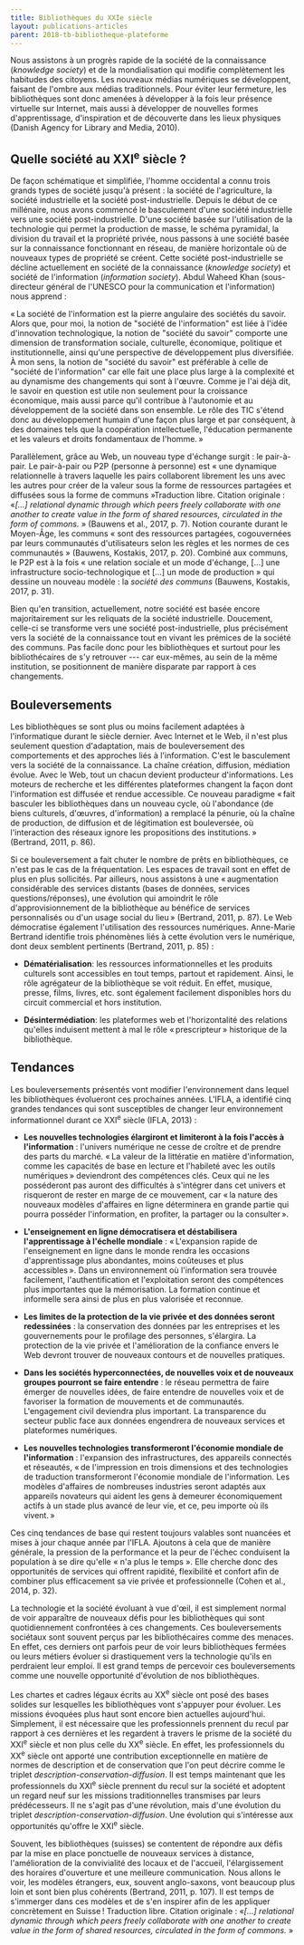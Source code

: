 ```yaml
---
title: Bibliothèques du XXIe siècle
layout: publications-articles
parent: 2018-tb-bibliotheque-plateforme
---
```


Nous assistons à un progrès rapide de la société de la connaissance (<i>knowledge society</i>) et de la mondialisation qui modifie complètement les habitudes des citoyens. Les nouveaux médias numériques se développent, faisant de l'ombre aux médias traditionnels. Pour éviter leur fermeture, les bibliothèques sont donc amenées à développer à la fois leur présence virtuelle sur Internet, mais aussi à développer de nouvelles formes d'apprentissage, d'inspiration et de découverte dans les lieux physiques (Danish Agency for Library and Media, 2010).

## Quelle société au XXI<sup>e</sup> siècle ?

De façon schématique et simplifiée, l'homme occidental a connu trois grands types de société jusqu'à présent : la société de l'agriculture, la société industrielle et la société post-industrielle. Depuis le début de ce millénaire, nous avons commencé le basculement d'une société industrielle vers une société post-industrielle. D'une société basée sur l'utilisation de la technologie qui permet la production de masse, le schéma pyramidal, la division du travail et la propriété privée, nous passons à une société basée sur la connaissance fonctionnant en réseau, de manière horizontale où de nouveaux types de propriété se créent. Cette société post-industrielle se décline actuellement en société de la connaissance (<i>knowledge society</i>) et société de l'information (<i>information society</i>). Abdul Waheed Khan (sous-directeur général de l'UNESCO pour la communication et l'information) nous apprend :

« La société de l'information est la pierre angulaire des sociétés du savoir. Alors que, pour moi, la notion de "société de l'information" est liée à l'idée d'innovation technologique, la notion de "société du savoir" comporte une dimension de transformation sociale, culturelle, économique, politique et institutionnelle, ainsi qu'une perspective de développement plus diversifiée. À mon sens, la notion de "société du savoir" est préférable à celle de "société de l'information" car elle fait une place plus large à la complexité et au dynamisme des changements qui sont à l'œuvre. Comme je l'ai déjà dit, le savoir en question est utile non seulement pour la croissance économique, mais aussi parce qu'il contribue à l'autonomie et au développement de la société dans son ensemble. Le rôle des TIC s'étend donc au développement humain d'une façon plus large et par conséquent, à des domaines tels que la coopération intellectuelle, l'éducation permanente et les valeurs et droits fondamentaux de l'homme. »

Parallèlement, grâce au Web, un nouveau type d'échange surgit : le pair-à-pair. Le pair-à-pair ou P2P (personne à personne) est « une dynamique relationnelle à travers laquelle les pairs collaborent librement les uns avec les autres pour créer de la valeur sous la forme de ressources partagées et diffusées sous la forme de communs »<at-note>Traduction libre. Citation originale : «<i>[...] relational dynamic through which peers freely collaborate with one another to create value in the form of shared resources, circulated in the form of commons.</i> »</at-note> (Bauwens et al., 2017, p. 7). Notion courante durant le Moyen-Âge, les communs « sont des ressources partagées, cogouvernées par leurs communautés d'utilisateurs selon les règles et les normes de ces communautés » (Bauwens, Kostakis, 2017, p. 20). Combiné aux communs, le P2P est à la fois « une relation sociale et un mode d'échange, [...] une infrastructure socio-technologique et [...] un mode de production » qui dessine un nouveau modèle : la <i>société des communs</i> (Bauwens, Kostakis, 2017, p. 31).

Bien qu'en transition, actuellement, notre société est basée encore majoritairement sur les reliquats de la société industrielle. Doucement, celle-ci se transforme vers une société post-industrielle, plus précisément vers la société de la connaissance tout en vivant les prémices de la société des communs. Pas facile donc pour les bibliothèques et surtout pour les bibliothécaires de s'y retrouver --- car eux-mêmes, au sein de la même institution, se positionnent de manière disparate par rapport à ces changements.

## Bouleversements

Les bibliothèques se sont plus ou moins facilement adaptées à l'informatique durant le siècle dernier. Avec Internet et le Web, il n'est plus seulement question d'adaptation, mais de bouleversement des comportements et des approches liés à l'information. C'est le basculement vers la société de la connaissance. La chaîne création, diffusion, médiation évolue. Avec le Web, tout un chacun devient producteur d'informations. Les moteurs de recherche et les différentes plateformes changent la façon dont l'information est diffusée et rendue accessible. Ce nouveau paradigme « fait basculer les bibliothèques dans un nouveau cycle, où l'abondance (de biens culturels, d'œuvres, d'information) a remplacé la pénurie, où la chaîne de production, de diffusion et de légitimation est bouleversée, où l'interaction des réseaux ignore les propositions des institutions. » (Bertrand, 2011, p. 86).

Si ce bouleversement a fait chuter le nombre de prêts en bibliothèques, ce n'est pas le cas de la fréquentation. Les espaces de travail sont en effet de plus en plus sollicités. Par ailleurs, nous assistons à une « augmentation considérable des services distants (bases de données, services questions/réponses), une évolution qui amoindrit le rôle d'approvisionnement de la bibliothèque au bénéfice de services personnalisés ou d'un usage social du lieu » (Bertrand, 2011, p. 87). Le Web démocratise également l'utilisation des ressources numériques. Anne-Marie Bertrand identifie trois phénomènes liés à cette évolution vers le numérique, dont deux semblent pertinents (Bertrand, 2011, p. 85) :

- **Dématérialisation**: les ressources informationnelles et les produits culturels sont accessibles en tout temps, partout et rapidement. Ainsi, le rôle agrégateur de la bibliothèque se voit réduit. En effet, musique, presse, films, livres, etc. sont également facilement disponibles hors du circuit commercial et hors institution.

- **Désintermédiation**: les plateformes web et l'horizontalité des relations qu'elles induisent mettent à mal le rôle « prescripteur » historique de la bibliothèque.

## Tendances

Les bouleversements présentés vont modifier l'environnement dans lequel les bibliothèques évolueront ces prochaines années. L'IFLA, a identifié cinq grandes tendances qui sont susceptibles de changer leur environnement informationnel durant ce XXI<sup>e</sup> siècle (IFLA, 2013) :

- **Les nouvelles technologies élargiront et limiteront à la fois l'accès à l'information** : l'univers numérique ne cesse de croître et de prendre des parts du marché. « La valeur de la littératie en matière d'information, comme les capacités de base en lecture et l'habileté avec les outils numériques » deviendront des compétences clés. Ceux qui ne les posséderont pas auront des difficultés à s'intégrer dans cet univers et risqueront de rester en marge de ce mouvement, car « la nature des nouveaux modèles d'affaires en ligne déterminera en grande partie qui pourra posséder l'information, en profiter, la partager ou la consulter ».

- **L'enseignement en ligne démocratisera et déstabilisera l'apprentissage à l'échelle mondiale** : « L'expansion rapide de l'enseignement en ligne dans le monde rendra les occasions d'apprentissage plus abondantes, moins coûteuses et plus accessibles ». Dans un environnement où l'information sera trouvée facilement, l'authentification et l'exploitation seront des compétences plus importantes que la mémorisation. La formation continue et informelle sera ainsi de plus en plus valorisée et reconnue.

- **Les limites de la protection de la vie privée et des données seront redessinées** : la conservation des données par les entreprises et les gouvernements pour le profilage des personnes, s'élargira. La protection de la vie privée et l'amélioration de la confiance envers le Web devront trouver de nouveaux contours et de nouvelles pratiques.

- **Dans les sociétés hyperconnectées, de nouvelles voix et de nouveaux groupes pourront se faire entendre** : le réseau permettra de faire émerger de nouvelles idées, de faire entendre de nouvelles voix et de favoriser la formation de mouvements et de communautés. L'engagement civil deviendra plus important. La transparence du secteur public face aux données engendrera de nouveaux services et plateformes numériques.

- **Les nouvelles technologies transformeront l'économie mondiale de l'information** : l'expansion des infrastructures, des appareils connectés et réseautés, « de l'impression en trois dimensions et des technologies de traduction transformeront l'économie mondiale de l'information. Les modèles d'affaires de nombreuses industries seront adaptés aux appareils novateurs qui aident les gens à demeurer économiquement actifs à un stade plus avancé de leur vie, et ce, peu importe où ils vivent. »

Ces cinq tendances de base qui restent toujours valables sont nuancées et mises à jour chaque année par l'IFLA. Ajoutons à cela que de manière générale, la pression de la performance et la peur de l'échec conduisent la population à se dire qu'elle « n'a plus le temps ». Elle cherche donc des opportunités de services qui offrent rapidité, flexibilité et confort afin de combiner plus efficacement sa vie privée et professionnelle (Cohen et al., 2014, p. 32).

La technologie et la société évoluant à vue d'œil, il est simplement normal de voir apparaître de nouveaux défis pour les bibliothèques qui sont quotidiennement confrontées à ces changements. Ces bouleversements sociétaux sont souvent perçus par les bibliothécaires comme des menaces. En effet, ces derniers ont parfois peur de voir leurs bibliothèques fermées ou leurs métiers évoluer si drastiquement vers la technologie qu'ils en perdraient leur emploi. Il est grand temps de percevoir ces bouleversements comme une nouvelle opportunité d'évolution de nos bibliothèques.

Les chartes et cadres légaux écrits au XX<sup>e</sup> siècle ont posé des bases solides sur lesquelles les bibliothèques vont s'appuyer pour évoluer. Les missions évoquées plus haut sont encore bien actuelles aujourd'hui. Simplement, il est nécessaire que les professionnels prennent du recul par rapport à ces dernières et les regardent à travers le prisme de la société du XXI<sup>e</sup> siècle et non plus celle du XX<sup>e</sup> siècle. En effet, les professionnels du XX<sup>e</sup> siècle ont apporté une contribution exceptionnelle en matière de normes de description et de conservation que l'on peut décrire comme le triplet <i>description-conservation-diffusion</i>. Il est temps maintenant que les professionnels du XXI<sup>e</sup> siècle prennent du recul sur la société et adoptent un regard neuf sur les missions traditionnelles transmises par leurs prédécesseurs. Il ne s'agit pas d'une révolution, mais d'une évolution du triplet <i>description-conservation-diffusion</i>. Une évolution qui s'intéresse aux opportunités qu'offre le XXI<sup>e</sup> siècle.

Souvent, les bibliothèques (suisses) se contentent de répondre aux défis par la mise en place ponctuelle de nouveaux services à distance, l'amélioration de la convivialité des locaux et de l'accueil, l'élargissement des horaires d'ouverture et une meilleure communication. Nous allons le voir, les modèles étrangers, eux, souvent anglo-saxons, vont beaucoup plus loin et sont bien plus cohérents (Bertrand, 2011, p. 107). Il est temps de s'immerger dans ces modèles et de s'en inspirer afin de les appliquer concrètement en Suisse !
Traduction libre. Citation originale : «<i>[...] relational dynamic through which peers freely collaborate with one another to create value in the form of shared resources, circulated in the form of commons.</i> »
